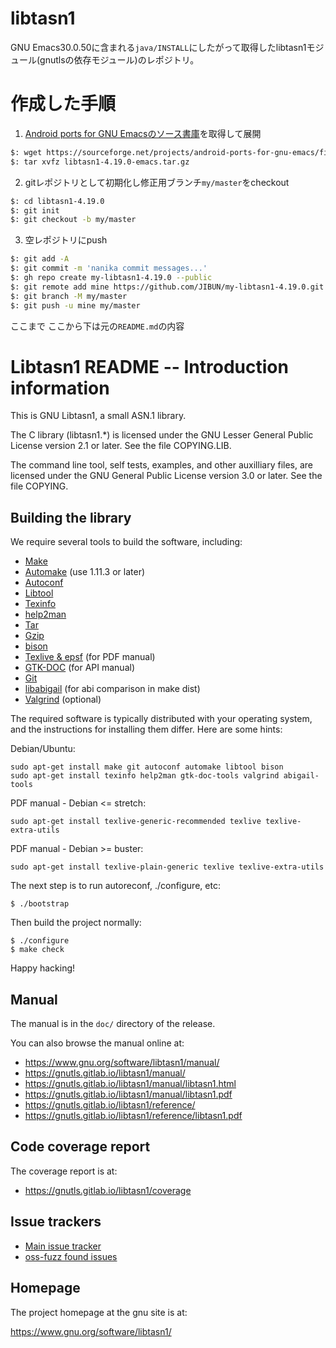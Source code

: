# libtasn1
GNU Emacs30.0.50に含まれる`java/INSTALL`にしたがって取得したlibtasn1モジュール(gnutlsの依存モジュール)のレポジトリ。

# 作成した手順
1. [Android ports for GNU Emacsのソース書庫](https://sourceforge.net/projects/android-ports-for-gnu-emacs/files/libtasn1-4.19.0-emacs.tar.gz)を取得して展開

```bash
$: wget https://sourceforge.net/projects/android-ports-for-gnu-emacs/files/libtasn1-4.19.0-emacs.tar.gz
$: tar xvfz libtasn1-4.19.0-emacs.tar.gz
```

2. gitレポジトリとして初期化し修正用ブランチ`my/master`をcheckout

```bash
$: cd libtasn1-4.19.0
$: git init
$: git checkout -b my/master
```

3. 空レポジトリにpush

```bash
$: git add -A
$: git commit -m 'nanika commit messages...'
$: gh repo create my-libtasn1-4.19.0 --public
$: git remote add mine https://github.com/JIBUN/my-libtasn1-4.19.0.git
$: git branch -M my/master
$: git push -u mine my/master
```

ここまで
ここから下は元の`README.md`の内容

# Libtasn1 README -- Introduction information

This is GNU Libtasn1, a small ASN.1 library.

The C library (libtasn1.*) is licensed under the GNU Lesser General
Public License version 2.1 or later.  See the file COPYING.LIB.

The command line tool, self tests, examples, and other auxilliary
files, are licensed under the GNU General Public License version 3.0
or later.  See the file COPYING.

## Building the library

We require several tools to build the software, including:

* [Make](https://www.gnu.org/software/make/)
* [Automake](https://www.gnu.org/software/automake/) (use 1.11.3 or later)
* [Autoconf](https://www.gnu.org/software/autoconf/)
* [Libtool](https://www.gnu.org/software/libtool/)
* [Texinfo](https://www.gnu.org/software/texinfo/)
* [help2man](http://www.gnu.org/software/help2man/)
* [Tar](https://www.gnu.org/software/tar/)
* [Gzip](https://www.gnu.org/software/gzip/)
* [bison](https://www.gnu.org/software/bison/)
* [Texlive & epsf](https://www.tug.org/texlive/) (for PDF manual)
* [GTK-DOC](https://www.gtk.org/gtk-doc/) (for API manual)
* [Git](https://git-scm.com/)
* [libabigail](https://pagure.io/libabigail/) (for abi comparison in make dist)
* [Valgrind](https://valgrind.org/) (optional)

The required software is typically distributed with your operating
system, and the instructions for installing them differ.  Here are
some hints:

Debian/Ubuntu:
```
sudo apt-get install make git autoconf automake libtool bison
sudo apt-get install texinfo help2man gtk-doc-tools valgrind abigail-tools
```

PDF manual - Debian <= stretch:
```
sudo apt-get install texlive-generic-recommended texlive texlive-extra-utils
```

PDF manual - Debian >= buster:
```
sudo apt-get install texlive-plain-generic texlive texlive-extra-utils
```

The next step is to run autoreconf, ./configure, etc:

```
$ ./bootstrap
```

Then build the project normally:

```
$ ./configure
$ make check
```

Happy hacking!


## Manual

The manual is in the `doc/` directory of the release.

You can also browse the manual online at:

 - https://www.gnu.org/software/libtasn1/manual/
 - https://gnutls.gitlab.io/libtasn1/manual/
 - https://gnutls.gitlab.io/libtasn1/manual/libtasn1.html
 - https://gnutls.gitlab.io/libtasn1/manual/libtasn1.pdf
 - https://gnutls.gitlab.io/libtasn1/reference/
 - https://gnutls.gitlab.io/libtasn1/reference/libtasn1.pdf


## Code coverage report

The coverage report is at:

 - https://gnutls.gitlab.io/libtasn1/coverage


## Issue trackers

 - [Main issue tracker](https://gitlab.com/gnutls/libtasn1/issues)
 - [oss-fuzz found issues](https://bugs.chromium.org/p/oss-fuzz/issues/list?q=libtasn1&can=2)


## Homepage

The project homepage at the gnu site is at:

https://www.gnu.org/software/libtasn1/
